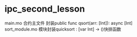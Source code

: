 # ipc_second_lesson

main.mo 合约主文件  封装public func qsort(arr: [Int]): async [Int]  
sort_module.mo 模块封装quicksort : [var Int] -> ()快排函数
